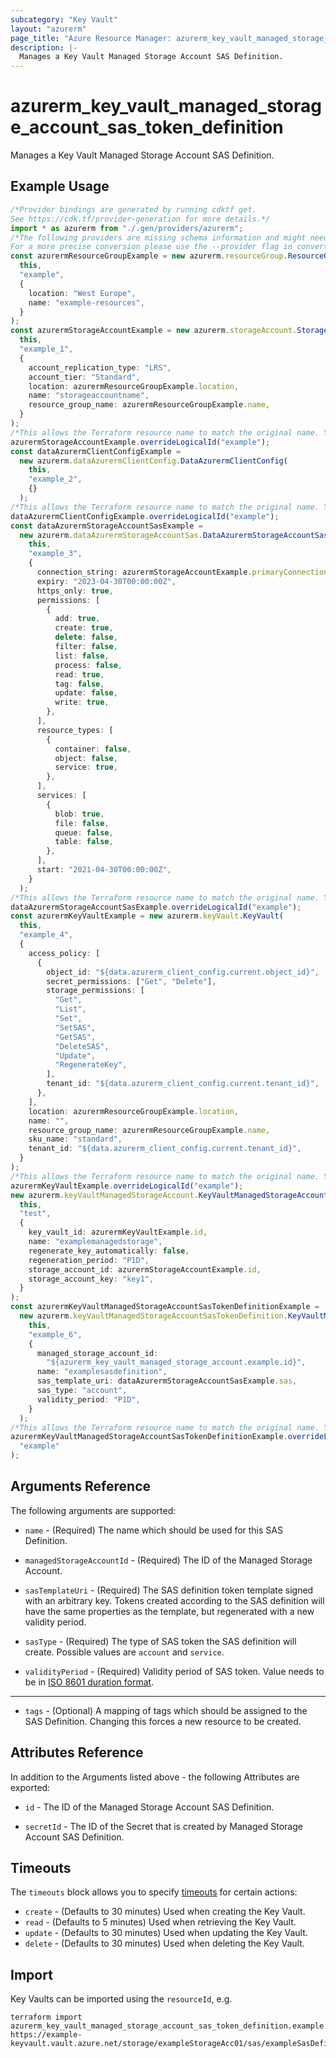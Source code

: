 ```yaml
---
subcategory: "Key Vault"
layout: "azurerm"
page_title: "Azure Resource Manager: azurerm_key_vault_managed_storage_account_sas_token_definition"
description: |-
  Manages a Key Vault Managed Storage Account SAS Definition.
---
```


# azurerm\_key\_vault\_managed\_storage\_account\_sas\_token\_definition

Manages a Key Vault Managed Storage Account SAS Definition.

## Example Usage

```typescript
/*Provider bindings are generated by running cdktf get.
See https://cdk.tf/provider-generation for more details.*/
import * as azurerm from "./.gen/providers/azurerm";
/*The following providers are missing schema information and might need manual adjustments to synthesize correctly: azurerm.
For a more precise conversion please use the --provider flag in convert.*/
const azurermResourceGroupExample = new azurerm.resourceGroup.ResourceGroup(
  this,
  "example",
  {
    location: "West Europe",
    name: "example-resources",
  }
);
const azurermStorageAccountExample = new azurerm.storageAccount.StorageAccount(
  this,
  "example_1",
  {
    account_replication_type: "LRS",
    account_tier: "Standard",
    location: azurermResourceGroupExample.location,
    name: "storageaccountname",
    resource_group_name: azurermResourceGroupExample.name,
  }
);
/*This allows the Terraform resource name to match the original name. You can remove the call if you don't need them to match.*/
azurermStorageAccountExample.overrideLogicalId("example");
const dataAzurermClientConfigExample =
  new azurerm.dataAzurermClientConfig.DataAzurermClientConfig(
    this,
    "example_2",
    {}
  );
/*This allows the Terraform resource name to match the original name. You can remove the call if you don't need them to match.*/
dataAzurermClientConfigExample.overrideLogicalId("example");
const dataAzurermStorageAccountSasExample =
  new azurerm.dataAzurermStorageAccountSas.DataAzurermStorageAccountSas(
    this,
    "example_3",
    {
      connection_string: azurermStorageAccountExample.primaryConnectionString,
      expiry: "2023-04-30T00:00:00Z",
      https_only: true,
      permissions: [
        {
          add: true,
          create: true,
          delete: false,
          filter: false,
          list: false,
          process: false,
          read: true,
          tag: false,
          update: false,
          write: true,
        },
      ],
      resource_types: [
        {
          container: false,
          object: false,
          service: true,
        },
      ],
      services: [
        {
          blob: true,
          file: false,
          queue: false,
          table: false,
        },
      ],
      start: "2021-04-30T00:00:00Z",
    }
  );
/*This allows the Terraform resource name to match the original name. You can remove the call if you don't need them to match.*/
dataAzurermStorageAccountSasExample.overrideLogicalId("example");
const azurermKeyVaultExample = new azurerm.keyVault.KeyVault(
  this,
  "example_4",
  {
    access_policy: [
      {
        object_id: "${data.azurerm_client_config.current.object_id}",
        secret_permissions: ["Get", "Delete"],
        storage_permissions: [
          "Get",
          "List",
          "Set",
          "SetSAS",
          "GetSAS",
          "DeleteSAS",
          "Update",
          "RegenerateKey",
        ],
        tenant_id: "${data.azurerm_client_config.current.tenant_id}",
      },
    ],
    location: azurermResourceGroupExample.location,
    name: "",
    resource_group_name: azurermResourceGroupExample.name,
    sku_name: "standard",
    tenant_id: "${data.azurerm_client_config.current.tenant_id}",
  }
);
/*This allows the Terraform resource name to match the original name. You can remove the call if you don't need them to match.*/
azurermKeyVaultExample.overrideLogicalId("example");
new azurerm.keyVaultManagedStorageAccount.KeyVaultManagedStorageAccount(
  this,
  "test",
  {
    key_vault_id: azurermKeyVaultExample.id,
    name: "examplemanagedstorage",
    regenerate_key_automatically: false,
    regeneration_period: "P1D",
    storage_account_id: azurermStorageAccountExample.id,
    storage_account_key: "key1",
  }
);
const azurermKeyVaultManagedStorageAccountSasTokenDefinitionExample =
  new azurerm.keyVaultManagedStorageAccountSasTokenDefinition.KeyVaultManagedStorageAccountSasTokenDefinition(
    this,
    "example_6",
    {
      managed_storage_account_id:
        "${azurerm_key_vault_managed_storage_account.example.id}",
      name: "examplesasdefinition",
      sas_template_uri: dataAzurermStorageAccountSasExample.sas,
      sas_type: "account",
      validity_period: "P1D",
    }
  );
/*This allows the Terraform resource name to match the original name. You can remove the call if you don't need them to match.*/
azurermKeyVaultManagedStorageAccountSasTokenDefinitionExample.overrideLogicalId(
  "example"
);

```

## Arguments Reference

The following arguments are supported:

*   `name` - (Required) The name which should be used for this SAS Definition.

*   `managedStorageAccountId` - (Required) The ID of the Managed Storage Account.

*   `sasTemplateUri` - (Required) The SAS definition token template signed with an arbitrary key. Tokens created according to the SAS definition will have the same properties as the template, but regenerated with a new validity period.

*   `sasType` - (Required) The type of SAS token the SAS definition will create. Possible values are `account` and `service`.

*   `validityPeriod` - (Required) Validity period of SAS token. Value needs to be in [ISO 8601 duration format](https://en.wikipedia.org/wiki/ISO_8601#Durations).

***

* `tags` - (Optional) A mapping of tags which should be assigned to the SAS Definition. Changing this forces a new resource to be created.

## Attributes Reference

In addition to the Arguments listed above - the following Attributes are exported:

*   `id` - The ID of the Managed Storage Account SAS Definition.

*   `secretId` - The ID of the Secret that is created by Managed Storage Account SAS Definition.

## Timeouts

The `timeouts` block allows you to specify [timeouts](https://www.terraform.io/language/resources/syntax#operation-timeouts) for certain actions:

* `create` - (Defaults to 30 minutes) Used when creating the Key Vault.
* `read` - (Defaults to 5 minutes) Used when retrieving the Key Vault.
* `update` - (Defaults to 30 minutes) Used when updating the Key Vault.
* `delete` - (Defaults to 30 minutes) Used when deleting the Key Vault.

## Import

Key Vaults can be imported using the `resourceId`, e.g.

```shell
terraform import azurerm_key_vault_managed_storage_account_sas_token_definition.example https://example-keyvault.vault.azure.net/storage/exampleStorageAcc01/sas/exampleSasDefinition01
```
